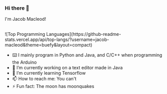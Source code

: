 ### Hi there 👋

I'm Jacob Macleod!

<br>
![Top Programming Languages](https://github-readme-stats.vercel.app/api/top-langs/?username=jacob-macleod&theme=buefy&layout=compact)

- ⌨️ I mainly program in Python and Java, and C/C++ when programming the Arduino
- 🔭 I’m currently working on a text editor made in Java
- 🌱 I’m currently learning Tensorflow
- 📫 How to reach me: You can't
- ⚡ Fun fact: The moon has moonquakes
